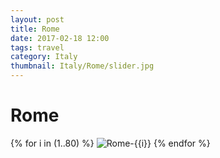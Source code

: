 ```yaml
---
layout: post
title: Rome
date: 2017-02-18 12:00
tags: travel
category: Italy
thumbnail: Italy/Rome/slider.jpg
---
```


# Rome

{% for i in (1..80) %}
![Rome-{{i}}](/assets/img/travel/Italy/Rome/Rome-{{i}}.JPG)
{% endfor %}
